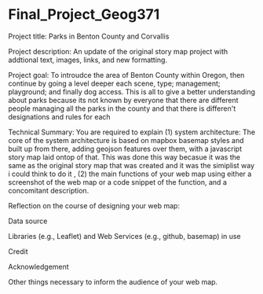 # Final_Project_Geog371

Project title: Parks in Benton County and Corvallis

Project description: An update of the original story map project with addtional text, images, links, and new formatting. 

Project goal: To introudce the area of Benton County within Oregon, then continue by going a level deeper each scene, type; management; playground; and finally dog access. This is all to give a better understanding about parks because its not known by everyone that there are different people managing all the parks in the county and that there is differen't designations and rules for each 

Technical Summary: You are required to explain (1) system architecture: The core of the system architecture is based on mapbox basemap styles and built up from there, adding geojson features over them, with a javascript story map laid ontop of that. This was done this way becasue it was the same as the original story map that was created and it was the simiplist way i could think to do it , (2) the main functions of your web map using either a screenshot of the web map or a code snippet of the function, and a concomitant description.

Reflection on the course of designing your web map:

Data source

Libraries (e.g., Leaflet) and Web Services (e.g., github, basemap) in use

Credit

Acknowledgement

Other things necessary to inform the audience of your web map.
